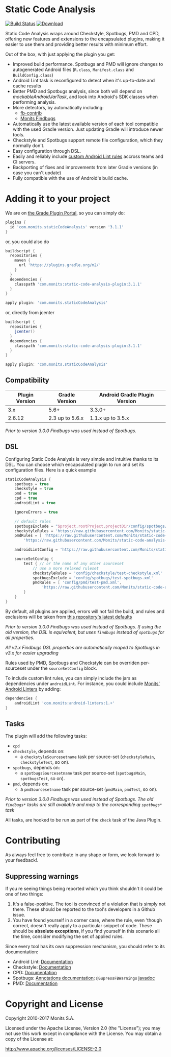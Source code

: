 # Static Code Analysis

[![Build Status](https://travis-ci.org/Monits/static-code-analysis-plugin.svg?branch=development)](https://travis-ci.org/Monits/static-code-analysis-plugin)
[![Download](https://api.bintray.com/packages/monits/monits-android/static-code-analysis-plugin/images/download.svg) ](https://bintray.com/monits/monits-android/static-code-analysis-plugin/_latestVersion)

Static Code Analysis wraps around Checkstyle, Spotbugs, PMD and CPD, offering new features
and extensions to the encapsulated plugins, making it easier to use them and providing
better results with minimum effort.

Out of the box, with just applying the plugin you get:
 * Improved build performance. Spotbugs and PMD will ignore changes to autogenerated
Android files (``R.class``, ``Manifest.class`` and ``BuildConfig.class``)
 * Android Lint task is reconfigured to detect when it's up-to-date and cache results
 * Better PMD and Spotbugs analysis, since both will depend on *mockableAndroidJarTask*,
and look into Android's SDK classes when performing analysis.
 * More detectors, by automatically including:
   * [fb-contrib](https://github.com/mebigfatguy/fb-contrib)
   * [Monits Findbugs](https://github.com/Monits/findbugs-plugin)
 * Automatically use the latest available version of each tool compatible with the
used Gradle version. Just updating Gradle will introduce newer tools.
 * Checkstyle and Spotbugs support remote file configuration, which they normally don't.
 * Easy configuration through DSL.
 * Easily and reliably include [custom Android Lint rules](http://tools.android.com/tips/lint-custom-rules) accross teams and CI servers.
 * Backporting of fixes and improvements from later Gradle versions (in case you can't update)
 * Fully compatible with the use of Android's build cache.

# Adding it to your project

We are on [the Grade Plugin Portal](https://plugins.gradle.org/plugin/com.monits.staticCodeAnalysis), so you can simply do:

```groovy
plugins {
  id 'com.monits.staticCodeAnalysis' version '3.1.1'
}
```

or, you could also do

```groovy
buildscript {
  repositories {
    maven {
      url 'https://plugins.gradle.org/m2/'
    }
  }
  dependencies {
    classpath 'com.monits:static-code-analysis-plugin:3.1.1'
  }
}

apply plugin: 'com.monits.staticCodeAnalysis'
```

or, directly from jcenter

```groovy
buildscript {
  repositories {
    jcenter()
  }
  dependencies {
    classpath 'com.monits:static-code-analysis-plugin:3.1.1'
  }
}

apply plugin: 'com.monits.staticCodeAnalysis'
```

## Compatibility

Plugin Version | Gradle Version | Android Gradle Plugin Version
-----|----|-----
3.x|5.6+|3.3.0+
2.6.12|2.3 up to 5.6.x|1.1.x up to 3.5.x

*Prior to version 3.0.0 Findbugs was used instead of Spotbugs.*

## DSL

Configuring Static Code Analysis is very simple and intuitive thanks to its DSL. You can choose
which encapsulated plugin to run and set its configuration files. Here is a quick example

```groovy
staticCodeAnalysis {
    spotbugs = true
    checkstyle = true
    pmd = true
    cpd = true
    androidLint = true

    ignoreErrors = true

    // default rules
    spotbugsExclude = "$project.rootProject.projectDir/config/spotbugs/excludeFilter.xml"
    checkstyleRules = 'https://raw.githubusercontent.com/Monits/static-code-analysis-plugin/staging/defaults/checkstyle/checkstyle-cache.xml'
    pmdRules = [ 'https://raw.githubusercontent.com/Monits/static-code-analysis-plugin/staging/defaults/pmd/pmd.xml',
        'https://raw.githubusercontent.com/Monits/static-code-analysis-plugin/staging/defaults/pmd/pmd-android.xml' ]

    androidLintConfig = 'https://raw.githubusercontent.com/Monits/static-code-analysis-plugin/staging/defaults/android/android-lint.xml'

    sourceSetConfig {
        test { // or the name of any other sourceset
            // use a more relaxed ruleset
            checkstyleRules = 'config/checkstyle/test-checkstyle.xml'
            spotbugsExclude = 'config/spotbugs/test-spotbugs.xml'
            pmdRules = [ 'config/pmd/test-pmd.xml',
                'https://raw.githubusercontent.com/Monits/static-code-analysis-plugin/staging/defaults/pmd/pmd-android.xml' ]
        }
    }
}
```

By default, all plugins are applied, errors will not fail the build, and rules and exclusions will
be taken from [this repository's latest defaults](https://github.com/Monits/static-code-analysis-plugin/tree/staging/defaults)

*Prior to version 3.0.0 Findbugs was used instead of Spotbugs. If using the old version, the DSL is equivalent,
but uses `findbugs` instead of `spotbugs` for all properties.*

*All v2.x Findbugs DSL properties are automatically maped to Spotbugs in v3.x for easier upgrading*

Rules used by PMD, Spotbugs and Checkstyle can be overriden per-sourceset under the ``sourceSetConfig`` block.

To include custom lint rules, you can simply include the jars as dependencies under `androidLint`.
For instance, you could include [Monits' Android Linters](https://github.com/monits/android-linters) by adding:

```groovy
dependencies {
    androidLint 'com.monits:android-linters:1.+'
}
```

## Tasks

The plugin will add the following tasks:

* `cpd`
* `checkstyle`, depends on:
  * a `checkstyleSourcesetname` task per source-set (`checkstyleMain`, `checkstyleTest`, so on).
* `spotbugs`, depends on:
  * a `spotbugsSourcesetname` task per source-set (`spotbugsMain`, `spotbugsTest`, so on).
* `pmd`, depends on:
  * a `pmdSourcesetname` task per source-set (`pmdMain`, `pmdTest`, so on).

*Prior to version 3.0.0 Findbugs was used instead of Spotbugs. The old `findbugs*` tasks are still available and map to the corresponding `spotbugs*` task*

All tasks, are hooked to be run as part of the `check` task of the Java Plugin.

# Contributing

As always feel free to contribute in any shape or form, we look forward to your feedback!.

## Suppressing warnings

If you re seeing things being reported which you think shouldn't it could be one of two things:

1. It's a false-positive. The tool is convinced of a violation that is simply not there. These should be reported to
the tool's developers in a Github issue.
2. You have found yourself in a corner case, where the rule, even 'though correct, doesn't really apply to a particular snippet of code.
These should be **absolute exceptions**, if you find yourself in this scenario all the time, consider modifying the set of applied rules.

Since every tool has its own suppression mechanism, you should refer to its documentation:

- Android Lint: [Documentation](http://tools.android.com/tips/lint/suppressing-lint-warnings)
- Checkstyle: [Documentation](http://checkstyle.sourceforge.net/config_annotation.html#SuppressWarnings)
- CPD: [Documentation](https://pmd.github.io/latest/pmd_userdocs_cpd.html#suppression) 
- Spotbugs: [Annotations documentation](https://spotbugs.readthedocs.io/en/latest/annotations.html); `@SupressFBWarnings` [javadoc](https://spotbugs.readthedocs.io/en/latest/annotations.html#edu-umd-cs-findbugs-annotations-suppressfbwarnings)
- PMD: [Documentation](https://pmd.github.io/latest/pmd_userdocs_suppressing_warnings.html)


# Copyright and License
Copyright 2010-2017 Monits S.A.

Licensed under the Apache License, Version 2.0 (the "License"); you may not use
this work except in compliance with the License. You may obtain a copy of the
License at:

http://www.apache.org/licenses/LICENSE-2.0

